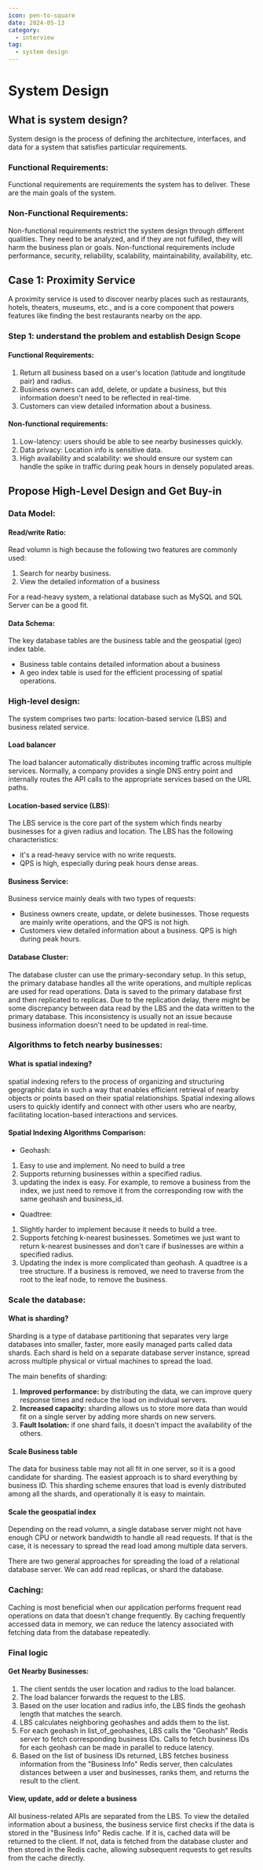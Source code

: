 ```yaml
---
icon: pen-to-square
date: 2024-05-13
category:
  - interview
tag:
  - system design
---
```


# System Design

## What is system design?

System design is the process of defining the architecture, interfaces, and data for a system that satisfies particular requirements.

### Functional Requirements:

Functional requirements are requirements the system has to deliver. These are the main goals of the system.

### Non-Functional Requirements:

Non-functional requirements restrict the system design through different qualities. They need to be analyzed, and if they are not fulfilled, they will harm the business plan or goals. Non-functional requirements include performance, security, reliability, scalability, maintainability, availability, etc.

## Case 1: Proximity Service

A proximity service is used to discover nearby places such as restaurants, hotels, theaters, museums, etc., and is a core component that powers features like finding the best restaurants nearby on the app.

### Step 1: understand the problem and establish Design Scope

#### Functional Requirements:

1. Return all business based on a user's location (latitude and longtitude pair) and radius.
2. Business owners can add, delete, or update a business, but this information doesn't need to be reflected in real-time.
3. Customers can view detailed information about a business.

#### Non-functional requirements:

1. Low-latency: users should be able to see nearby businesses quickly.
2. Data privacy: Location info is sensitive data.
3. High availability and scalability: we should ensure our system can handle the spike in traffic during peak hours in densely populated areas.

## Propose High-Level Design and Get Buy-in

### Data Model:

#### Read/write Ratio:

Read volumn is high because the following two features are commonly used:

1. Search for nearby business.
2. View the detailed information of a business

For a read-heavy system, a relational database such as MySQL and SQL Server can be a good fit.

#### Data Schema:

The key database tables are the business table and the geospatial (geo) index table.

- Business table contains detailed information about a business
- A geo index table is used for the efficient processing of spatial operations.

### High-level design:

The system comprises two parts: location-based service (LBS) and business related service.

#### Load balancer

The load balancer automatically distributes incoming traffic across multiple services. Normally, a company provides a single DNS entry point and internally routes the API calls to the appropriate services based on the URL paths.

#### Location-based service (LBS):

The LBS service is the core part of the system which finds nearby businesses for a given radius and location. The LBS has the following characteristics:

- it's a read-heavy service with no write requests.
- QPS is high, especially during peak hours dense areas.

#### Business Service:

Business service mainly deals with two types of requests:

- Business owners create, update, or delete businesses. Those requests are mainly write operations, and the QPS is not high.
- Customers view detailed information about a business. QPS is high during peak hours.

#### Database Cluster:

The database cluster can use the primary-secondary setup. In this setup, the primary database handles all the write operations, and multiple replicas are used for read operations. Data is saved to the primary database first and then replicated to replicas. Due to the replication delay, there might be some discrepancy between data read by the LBS and the data written to the primary database. This inconsistency is usually not an issue because business information doesn't need to be updated in real-time.

### Algorithms to fetch nearby businesses:

#### What is spatial indexing?

spatial indexing refers to the process of organizing and structuring geographic data in such a way that enables efficient retrieval of nearby objects or points based on their spatial relationships. Spatial indexing allows users to quickly identify and connect with other users who are nearby, facilitating location-based interactions and services.

#### Spatial Indexing Algorithms Comparison:

- Geohash:

1. Easy to use and implement. No need to build a tree
2. Supports returning businesses within a specified radius.
3. updating the index is easy. For example, to remove a business from the index, we just need to remove it from the corresponding row with the same geohash and business_id.

- Quadtree:

1. Slightly harder to implement because it needs to build a tree.
2. Supports fetching k-nearest businesses. Sometimes we just want to return k-nearest businesses and don't care if businesses are within a specified radius.
3. Updating the index is more complicated than geohash. A quadtree is a tree structure. If a business is removed, we need to traverse from the root to the leaf node, to remove the business.

### Scale the database:

#### What is sharding?

Sharding is a type of database partitioning that separates very large databases into smaller, faster, more easily managed parts called data shards. Each shard is held on a separate database server instance, spread across multiple physical or virtual machines to spread the load.

The main benefits of sharding:

1. **Improved performance:** by distributing the data, we can improve query response times and reduce the load on individual servers.
2. **Increased capacity:** sharding allows us to store more data than would fit on a single server by adding more shards on new servers.
3. **Fault Isolation:** if one shard fails, it doesn't impact the availability of the others.

#### Scale Business table

The data for business table may not all fit in one server, so it is a good candidate for sharding. The easiest approach is to shard everything by business ID. This sharding scheme ensures that load is evenly distributed among all the shards, and operationally it is easy to maintain.

#### Scale the geospatial index

Depending on the read volumn, a single database server might not have enough CPU or network bandwidth to handle all read requests. If that is the case, it is necessary to spread the read load among multiple data servers.

There are two general approaches for spreading the load of a relational database server. We can add read replicas, or shard the database.

### Caching:

Caching is most beneficial when our application performs frequent read operations on data that doesn't change frequently. By caching frequently accessed data in memory, we can reduce the latency associated with fetching data from the database repeatedly.

### Final logic

#### Get Nearby Businesses:

1. The client sentds the user location and radius to the load balancer.
2. The load balancer forwards the request to the LBS.
3. Based on the user location and radius info, the LBS finds the geohash length that matches the search.
4. LBS calculates neighboring geohashes and adds them to the list.
5. For each geohash in list_of_geohashes, LBS calls the "Geohash" Redis server to fetch corresponding business IDs. Calls to fetch business IDs for each geohash can be made in parallel to reduce latency.
6. Based on the list of business IDs returned, LBS fetches business information from the "Business Info" Redis server, then calculates distances between a user and businesses, ranks them, and returns the result to the client.

#### View, update, add or delete a business

All business-related APIs are separated from the LBS. To view the detailed information about a business, the business service first checks if the data is stored in the "Business Info" Redis cache. If it is, cached data will be returned to the client. If not, data is fetched from the database cluster and then stored in the Redis cache, allowing subsequent requests to get results from the cache directly.
